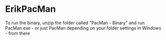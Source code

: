 ErikPacMan
==========

To run the binary, unzip the folder called "PacMan - Binary" and run PacMan.exe - or just PacMan depending on your folder settings in Windows - from there